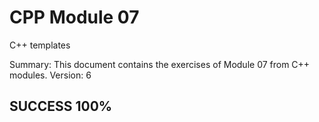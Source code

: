 # CPP Module 07

C++ templates

Summary:
This document contains the exercises of Module 07 from C++ modules.
Version: 6

## SUCCESS 100%
